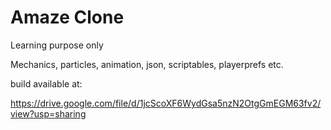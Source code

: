 # Amaze Clone
Learning purpose only

Mechanics, particles, animation, json, scriptables, playerprefs etc.

build available at:

https://drive.google.com/file/d/1jcScoXF6WydGsa5nzN2OtgGmEGM63fv2/view?usp=sharing
